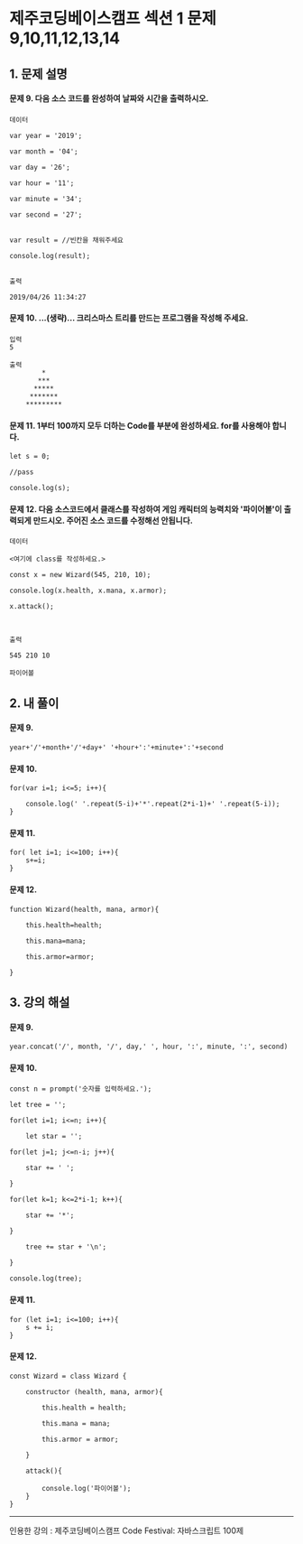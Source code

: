 # 제주코딩베이스캠프 섹션 1 문제 9,10,11,12,13,14

## 1. 문제 설명

#### 문제 9. 다음 소스 코드를 완성하여 날짜와 시간을 출력하시오.

    데이터

    var year = '2019';

    var month = '04';

    var day = '26';

    var hour = '11';

    var minute = '34';

    var second = '27';


    var result = //빈칸을 채워주세요

    console.log(result);


    출력

    2019/04/26 11:34:27

#### 문제 10. ...(생략)... 크리스마스 트리를 만드는 프로그램을 작성해 주세요.

    입력
    5

    출력
            *
           ***
          *****
         *******
        *********

#### 문제 11. 1부터 100까지 모두 더하는 Code를 <pass> 부분에 완성하세요. for를 사용해야 합니다.

    let s = 0;

    //pass

    console.log(s);


#### 문제 12. 다음 소스코드에서 클래스를 작성하여 게임 캐릭터의 능력치와 '파이어볼'이 출력되게 만드시오. 주어진 소스 코드를 수정해선 안됩니다.

    데이터

    <여기에 class를 작성하세요.>

    const x = new Wizard(545, 210, 10);

    console.log(x.health, x.mana, x.armor);

    x.attack();



    출력

    545 210 10

    파이어볼

## 2. 내 풀이

#### 문제 9. 

    year+'/'+month+'/'+day+' '+hour+':'+minute+':'+second

#### 문제 10.

    for(var i=1; i<=5; i++){

        console.log(' '.repeat(5-i)+'*'.repeat(2*i-1)+' '.repeat(5-i));
    }

#### 문제 11.

    for( let i=1; i<=100; i++){
        s+=i;
    }

#### 문제 12.

    function Wizard(health, mana, armor){

        this.health=health;

        this.mana=mana;

        this.armor=armor;
    
    }
## 3. 강의 해설

#### 문제 9.

    year.concat('/', month, '/', day,' ', hour, ':', minute, ':', second)


#### 문제 10.

    const n = prompt('숫자를 입력하세요.');

    let tree = '';

    for(let i=1; i<=n; i++){

        let star = '';
    
    for(let j=1; j<=n-i; j++){

        star += ' ';

    }

    for(let k=1; k<=2*i-1; k++){

        star += '*';

    }

        tree += star + '\n';

    }

    console.log(tree);

#### 문제 11.

    for (let i=1; i<=100; i++){
        s += i;
    }


#### 문제 12.

    const Wizard = class Wizard {

        constructor (health, mana, armor){

            this.health = health;

            this.mana = mana;

            this.armor = armor;

        }

        attack(){

            console.log('파이어볼');
        }
    }

***

인용한 강의 : 제주코딩베이스캠프 Code Festival: 자바스크립트 100제